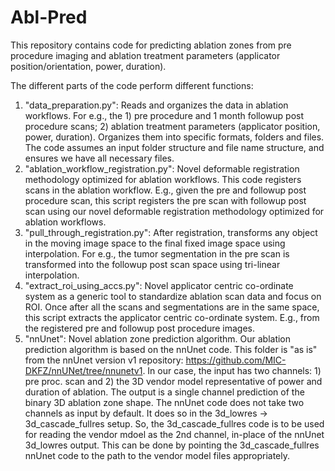 # Abl-Pred

This repository contains code for predicting ablation zones from pre procedure imaging and ablation treatment parameters (applicator position/orientation, power, duration).

The different parts of the code perform different functions:
1. "data_preparation.py": Reads and organizes the data in ablation workflows. For e.g., the 1) pre procedure and 1 month followup post procedure scans; 2) ablation treatment parameters (applicator position, power, duration). Organizes them into specific formats, folders and files. The code assumes an input folder structure and file name structure, and ensures we have all necessary files.
2. "ablation_workflow_registration.py": Novel deformable registration methodology optimized for ablation workflows. This code registers scans in the ablation workflow. E.g., given the pre and followup post procedure scan, this script registers the pre scan with followup post scan using our novel deformable registration methodology optimized for ablation workflows. 
3. "pull_through_registration.py": After registration, transforms any object in the moving image space to the final fixed image space using interpolation. For e.g., the tumor segmentation in the pre scan is transformed into the followup post scan space using tri-linear interpolation.
4. "extract_roi_using_accs.py": Novel applicator centric co-ordinate system as a generic tool to standardize ablation scan data and focus on ROI. Once after all the scans and segmentations are in the same space, this script extracts the applicator centric co-ordinate system. E.g., from the registered pre and followup post procedure images. 
5. "nnUnet": Novel ablation zone prediction algorithm. Our ablation prediction algorithm is based on the nnUnet code. This folder is "as is" from the nnUnet version v1 repository: https://github.com/MIC-DKFZ/nnUNet/tree/nnunetv1. In our case, the input has two channels: 1) pre proc. scan and 2) the 3D vendor model representative of power and duration of ablation. The output is a single channel prediction of the binary 3D ablation zone shape. The nnUnet code does not take two channels as input by default. It does so in the 3d_lowres → 3d_cascade_fullres setup. So, the 3d_cascade_fullres code is to be used for reading the vendor mdoel as the 2nd channel, in-place of the nnUnet 3d_lowres output. This can be done by pointing the 3d_cascade_fullres nnUnet code to the path to the vendor model files appropriately.
